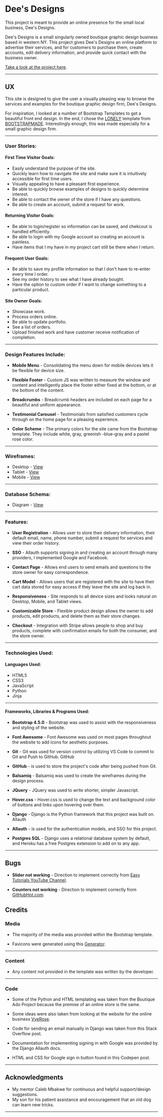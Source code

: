 # **Dee's Designs**

This project is meant to provide an online presence for the small local business, Dee's Designs.

Dee's Designs is a small singularly owned boutique graphic design business based in western NY. This project gives Dee's Designs an online platform to advertise their services, and for customers to purchase them, create accounts, edit delivery information, and provide quick contact with the business owner.

[Take a look at the project here]().
<hr>

## **UX**

This site is designed to give the user a visually pleasing way to browse the services and examples for the boutique graphic design firm, Dee's Designs.

For inspiration, I looked at a number of Bootstrap Templates to get a beautiful front end design. In the end, I chose the [LONELY](https://bootstrapmade.com/demo/Lonely/) template from [BOOTSTRAPMADE](https://bootstrapmade.com/). Interestingly enough, this was made especially for a small graphic design firm.
<hr>

### **User Stories:**
#### **First Time Visitor Goals:**
* Easily understand the purpose of the site.
* Quickly learn how to navigate the site and make sure it is intuitively accessible for first time users.
* Visually appealing to have a pleasant first experience.
* Be able to quickly browse examples of designs to quickly determine interest.
* Be able to contact the owner of the store if I have any questions.
* Be able to create an account, submit a request for work.
#### **Returning Visitor Goals:**
* Be able to login/register so information can be saved, and chekcout is handled efficiently.
* Be able to login with my Google account so creating an account is painless.
* Have items that I my have in my project cart still be there when I return.
#### **Frequent User Goals:**
* Be able to save my profile information so that I don't have to re-enter every time I order.
* See my order history to see what I have already bought.
* Have the option to custom order if I want to change something to a particular product.
#### **Site Owner Goals:**
* Showcase work.
* Process orders online.
* Be able to update portfolio.
* See a list of orders.
* Upload finished work and have customer receive notification of completion.
<hr>

### **Design Features Include:**
* **Mobile Menu** - Consolidating the menu down for mobile devices lets it be flexible for device size.

* **Flexible Footer** - Custom JS was written to measure the window and content and intelligently place the footer either fixed at the bottom, or at the bottom of the content.

* **Breadcrumbs** - Breadcrumb headers are included on each page for a beautiful and uniform appearance.

* **Testimonial Carousel** - Testimonials from satisfied customers cycle through on the home page for a pleasing experience.

* **Color Scheme** - The primary colors for the site came from the Bootstrap template. They include white, gray, greenish -blue-gray and a pastel rose color. 
<hr>

### **Wireframes:**
* Desktop - [View](media/Desktop-Dees.png)
* Tablet - [View](media/Tablet-Dees.png)
* Mobile - [View](media/Mobile-Dees.png)
<hr>

### **Database Schema:**
* Diagram - [View](media/DatabaseDesign-Dees.png)
<hr>

### **Features:**
* **User Registration** - Allows user to store their delivery information, their default email, name, phone number, submit a request for services and view their order history.

* **SSO** - Allauth supports signing in and creating an account through many providers, I implemented Google and Facebook.

* **Contact Page** - Allows end users to send emails and questions to the store owner for easy correspondence.

* **Cart Model** - Allows users that are registered with the site to have their cart data stored for easy access if they leave the site and log back in.

* **Responsiveness** - Site responds to all device sizes and looks natural on Desktop, Mobile, and Tablet views.

* **Customizable Store** - Flexible product design allows the owner to add products, edit products, and delete them as their store changes.

* **Checkout** - Integration with Stripe allows people to shop and buy products, complete with confirmation emails for both the consumer, and the store owner.
<hr>

### **Technologies Used:**

#### **Languages Used:**
* HTML5
* CSS3
* JavaScript
* Python
* Jinja
<hr>

#### **Frameworks, Libraries & Programs Used:**

* **Bootstrap 4.5.0** - Bootstrap was used to assist with the responsiveness and styling of the website.

* **Font Awesome** - Font Awesome was used on most pages throughout the website to add icons for aesthetic purposes.

* **Git** - Git was used for version control by utilizing VS Code to commit to Git and Push to GitHub.
GitHub

* **GitHub** -  is used to store the project's code after being pushed from Git.

* **Balsamiq** - Balsamiq was used to create the wireframes during the design process.

* **JQuery** - JQuery was used to write shorter, simpler Javascript.

* **Hover.css** - Hover.css is used to change the text and background color of buttons and links upon hovering over them.

* **Django** - Django is the Python framework that this project was built on.
Allauth

* **Allauth** -  is used for the authentication models, and SSO for this project.

* **Postgres SQL** - Django uses a relational database system by default, and Heroku has a free Postgres extension to add on to any app.
<hr>

## **Bugs**

* **Slider not working** - Direction to implement correctly from [Easy Tutorials YouTube Channel](https://www.youtube.com/watch?v=9yLxmbICrTM).

* **Counters not working** - Direction to implement correctly from [GitHubHot.com](https://githubhot.com/repo/cncagency/purecounterjs).

## **Credits**
### **Media**
* The majority of the media was provided within the Bootstrap template.

* Favicons were generated using this [Generator](https://www.favicon-generator.org/).
<hr>

### **Content**

* Any content not provided in the template was written by the developer.
<hr>

### **Code**
* Some of the Python and HTML templating was taken from the Boutique Ado Project because the premise of an online store is the same.

* Some ideas were also taken from looking at the website for the online business [VyeRose](https://vyerose.herokuapp.com/).

* Code for sending an email manually in Django was taken from this Stack Overflow post.

* Documentation for implementing signing in with Google was provided by the Django Allauth docs.

* HTML and CSS for Google sign in button found in this Codepen post.
<hr>

## **Acknowledgments**
* My mentor Caleb Mbakwe for continuous and helpful support/design suggestions.
* My son for his patient assistance and encouragement that an old dog can learn new tricks.
<hr>